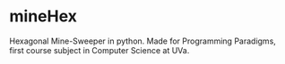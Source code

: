 # mineHex
Hexagonal Mine-Sweeper in python. Made for Programming Paradigms, first course subject in Computer Science at UVa.
